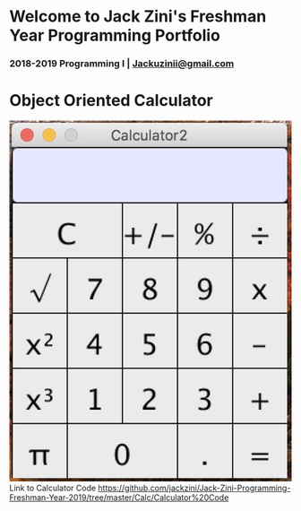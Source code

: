 # Welcome to Jack Zini's Freshman Year Programming Portfolio
### 2018-2019 Programming I | Jackuzinii@gmail.com

# Object Oriented Calculator
![Calculator](https://github.com/jackzini/Jack-Zini-Programming-Freshman-Year-2019/blob/master/Calc/Calculator.jpg?raw=true)
Link to Calculator Code
https://github.com/jackzini/Jack-Zini-Programming-Freshman-Year-2019/tree/master/Calc/Calculator%20Code
